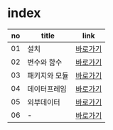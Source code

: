 # index
|no|title|link|
|-|-|-|
|01|설치|[바로가기](./01)|
|02|변수와 함수|[바로가기](./02)|
|03|패키지와 모듈|[바로가기](./03)|
|04|데이터프레임|[바로가기](./04)|
|05|외부데이터|[바로가기](./05)|
|06|-|[바로가기](./06)|

